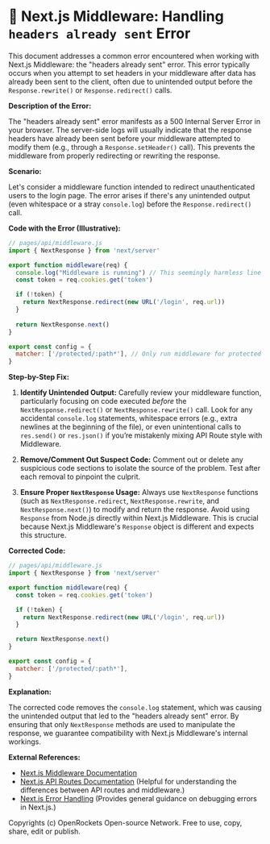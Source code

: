 # 🐞 Next.js Middleware: Handling `headers already sent` Error


This document addresses a common error encountered when working with Next.js Middleware: the "headers already sent" error. This error typically occurs when you attempt to set headers in your middleware after data has already been sent to the client, often due to unintended output before the `Response.rewrite()` or `Response.redirect()` calls.

**Description of the Error:**

The "headers already sent" error manifests as a 500 Internal Server Error in your browser.  The server-side logs will usually indicate that the response headers have already been sent before your middleware attempted to modify them (e.g., through a `Response.setHeader()` call).  This prevents the middleware from properly redirecting or rewriting the response.

**Scenario:**

Let's consider a middleware function intended to redirect unauthenticated users to the login page.  The error arises if there's any unintended output (even whitespace or a stray `console.log`) before the `Response.redirect()` call.

**Code with the Error (Illustrative):**

```javascript
// pages/api/middleware.js
import { NextResponse } from 'next/server'

export function middleware(req) {
  console.log("Middleware is running") // This seemingly harmless line can cause the error!
  const token = req.cookies.get('token')

  if (!token) {
    return NextResponse.redirect(new URL('/login', req.url))
  }
  
  return NextResponse.next()
}

export const config = {
  matcher: ['/protected/:path*'], // Only run middleware for protected paths
}
```

**Step-by-Step Fix:**

1. **Identify Unintended Output:** Carefully review your middleware function, particularly focusing on code executed *before* the `NextResponse.redirect()` or `NextResponse.rewrite()` call.  Look for any accidental `console.log` statements, whitespace errors (e.g., extra newlines at the beginning of the file), or even unintentional calls to `res.send()` or `res.json()` if you’re mistakenly mixing API Route style with Middleware.

2. **Remove/Comment Out Suspect Code:** Comment out or delete any suspicious code sections to isolate the source of the problem. Test after each removal to pinpoint the culprit.

3. **Ensure Proper `NextResponse` Usage:**  Always use `NextResponse` functions (such as `NextResponse.redirect`, `NextResponse.rewrite`, and `NextResponse.next()`) to modify and return the response.  Avoid using `Response` from Node.js directly within Next.js Middleware.  This is crucial because Next.js Middleware's `Response` object is different and expects this structure.


**Corrected Code:**

```javascript
// pages/api/middleware.js
import { NextResponse } from 'next/server'

export function middleware(req) {
  const token = req.cookies.get('token')

  if (!token) {
    return NextResponse.redirect(new URL('/login', req.url))
  }

  return NextResponse.next()
}

export const config = {
  matcher: ['/protected/:path*'],
}
```

**Explanation:**

The corrected code removes the `console.log` statement, which was causing the unintended output that led to the "headers already sent" error.  By ensuring that only `NextResponse` methods are used to manipulate the response, we guarantee compatibility with Next.js Middleware's internal workings.

**External References:**

* [Next.js Middleware Documentation](https://nextjs.org/docs/app/building-your-application/routing/middleware)
* [Next.js API Routes Documentation](https://nextjs.org/docs/api-routes/introduction) (Helpful for understanding the differences between API routes and middleware.)
* [Next.js Error Handling](https://nextjs.org/docs/app/building-your-application/handling-errors) (Provides general guidance on debugging errors in Next.js.)


Copyrights (c) OpenRockets Open-source Network. Free to use, copy, share, edit or publish.

